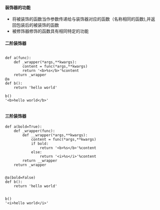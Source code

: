 #### 装饰器的功能
- 将被装饰的函数当作参数传递给与装饰器对应的函数（名称相同的函数),并返回包装后的被装饰的函数
- 被修饰器修饰的函数具有相同特定的功能
     
#### 二阶装饰器

```

def a(func):
    def _wrapper(*args,**kwargs):
        content = func(*args,**kwargs)
        return '<b>%s</b>'%content
    return _wrapper
@a
def b():
    return 'hello world'
    
b()
'<b>hello world</b>'


```


#### 三阶装饰器

```
def a(bold=True):
    def _wrapper(func):
        def __wrapper(*args,**kwargs):
            content = func(*args,**kwargs)
            if bold:
                return '<b>%s</b>'%content
            else:
                return '<i>%s</i>'%content
        return __wrapper
    return _wrapper
    
                
@a(bold=False)
def b():
    return 'hello world'
    
    
b()
'<i>hello world</i>'


```



























